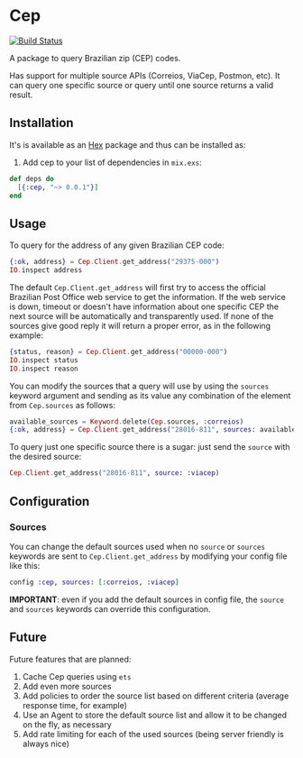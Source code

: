 # Cep

[![Build Status](https://travis-ci.org/douglascamata/cep.svg?branch=master)](https://travis-ci.org/douglascamata/cep)

A package to query Brazilian zip (CEP) codes.

Has support for multiple source APIs (Correios, ViaCep, Postmon, etc).
It can query one specific source or query until one source returns a valid
result.

## Installation

It's is available as an [Hex](https://hex.pm) package and thus can be installed
as:

1. Add cep to your list of dependencies in `mix.exs`:

```elixir
def deps do
  [{:cep, "~> 0.0.1"}]
end
```

## Usage

To query for the address of any given Brazilian CEP code:

```elixir
{:ok, address} = Cep.Client.get_address("29375-000")
IO.inspect address
```

The default `Cep.Client.get_address` will first try to access the official Brazilian
Post Office web service to get the information. If the web service is down,
timeout or doesn't have information about one specific CEP the next source will
be automatically and transparently used. If none of the sources give good reply
it will return a proper error, as in the following example:

```elixir
{status, reason} = Cep.Client.get_address("00000-000")
IO.inspect status
IO.inspect reason
```

You can modify the sources that a query will use by using the `sources` keyword
argument and sending as its value any combination of the element from
`Cep.sources` as follows:

```elixir
available_sources = Keyword.delete(Cep.sources, :correios)
{:ok, address} = Cep.Client.get_address("28016-811", sources: available_sources)
```

To query just one specific source there is a sugar: just send the `source` with
the desired source:

```elixir
Cep.Client.get_address("28016-811", source: :viacep)
```

## Configuration

### Sources

You can change the default sources used when no `source` or `sources` keywords
are sent to `Cep.Client.get_address` by modifying your config file like this:

```elixir
config :cep, sources: [:correios, :viacep]
```

**IMPORTANT**: even if you add the default sources in config file, the `source`
and `sources` keywords can override this configuration.

## Future

Future features that are planned:

1. Cache Cep queries using `ets`
2. Add even more sources
3. Add policies to order the source list based on different criteria (average
  response time, for example)
4. Use an Agent to store the default source list and allow it to be changed on
  the fly, as necessary
5. Add rate limiting for each of the used sources (being server friendly is
  always nice)
